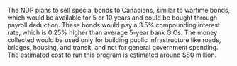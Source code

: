 The NDP plans to sell special bonds to Canadians, similar to wartime bonds, which would be available for 5 or 10 years and could be bought through payroll deduction. These bonds would pay a 3.5% compounding interest rate, which is 0.25% higher than average 5-year bank GICs. The money collected would be used only for building public infrastructure like roads, bridges, housing, and transit, and not for general government spending. The estimated cost to run this program is estimated around $80 million.
